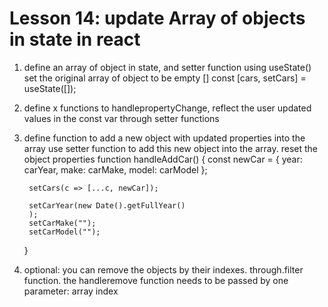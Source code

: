 # Lesson 14: update Array of objects in state in react

1. define an array of object in state, and setter function using useState()
set the original array of object to be empty []
const [cars, setCars] = useState([]);

2. define x functions to handlepropertyChange, reflect the user updated values in the const var through setter functions

3. define function to add a new object with updated properties into the array
use setter function to add this new object into the array. reset the object properties
function handleAddCar() {
        const newCar = {
                  year: carYear,
                  make: carMake,
                  model: carModel
                };

        setCars(c => [...c, newCar]);
        
        setCarYear(new Date().getFullYear()
        );
        setCarMake("");
        setCarModel("");
        
    }


4. optional: you can remove the objects by their indexes. through.filter function. the handleremove function needs to be passed by one parameter: array index
